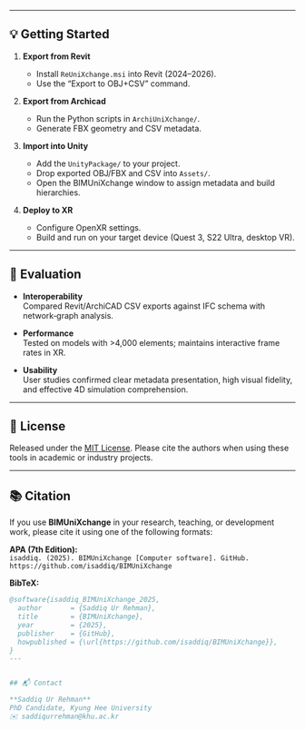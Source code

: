 
---

## 💡 Getting Started

1. **Export from Revit**  
   - Install `ReUniXchange.msi` into Revit (2024–2026).
   - Use the “Export to OBJ+CSV” command.

2. **Export from Archicad**  
   - Run the Python scripts in `ArchiUniXchange/`.
   - Generate FBX geometry and CSV metadata.

3. **Import into Unity**  
   - Add the `UnityPackage/` to your project.
   - Drop exported OBJ/FBX and CSV into `Assets/`.
   - Open the BIMUniXchange window to assign metadata and build hierarchies.

4. **Deploy to XR**  
   - Configure OpenXR settings.
   - Build and run on your target device (Quest 3, S22 Ultra, desktop VR).

---

## 🧪 Evaluation

- **Interoperability**  
  Compared Revit/ArchiCAD CSV exports against IFC schema with network‑graph analysis.

- **Performance**  
  Tested on models with >4,000 elements; maintains interactive frame rates in XR.

- **Usability**  
  User studies confirmed clear metadata presentation, high visual fidelity, and effective 4D simulation comprehension.

---

## 📜 License

Released under the [MIT License](LICENSE). Please cite the authors when using these tools in academic or industry projects.

---
## 📚 Citation

If you use **BIMUniXchange** in your research, teaching, or development work, please cite it using one of the following formats:

**APA (7th Edition):**  
`isaddiq. (2025). BIMUniXchange [Computer software]. GitHub. https://github.com/isaddiq/BIMUniXchange`

**BibTeX:**
```bibtex
@software{isaddiq_BIMUniXchange_2025,
  author       = {Saddiq Ur Rehman},
  title        = {BIMUniXchange},
  year         = {2025},
  publisher    = {GitHub},
  howpublished = {\url{https://github.com/isaddiq/BIMUniXchange}},
}
---


## 📬 Contact

**Saddiq Ur Rehman**  
PhD Candidate, Kyung Hee University  
✉️ saddiqurrehman@khu.ac.kr
